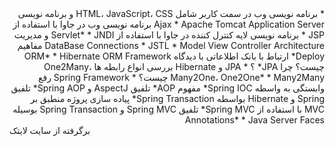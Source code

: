 <div dir="rtl">
* برنامه نویسی وب در سمت کاربر شامل HTML، JavaScript، CSS و برنامه نویسی Ajax
* Apache Tomcat Application Server
برنامه نویسی وب در جاوا با استفاده از JSP * 
برنامه نویسی لایه کنترل کننده در جاوا با استفاده از Servlet* 
* JNDI و مدیریت DataBase Connections
* JSTL
* Model View Controller Architecture
مفاهیم Deploy* 
ارتباط با بانک اطلاعاتی با دیدگاه ORM* 
* Hibernate ORM Framework چیست؟
چرا JPA* ؟
* JPA و Hibernate
بررسی انواع رابطه ها One2Many، Many2One، One2One* 
* Many2Many چیست؟
* Spring Framework
رفع وابستگی به واسطه Spring IOC* 
مفهوم AOP* 
تلفیق AspectJ و Spring AOP* 
تلفیق Spring و Hibernate بواسطه Spring Transaction* 
پیاده سازی پروژه منطبق بر MVC با استفاده از Spring MVC* 
تلفیق Spring MVC و Spring Transaction بوسیله Annotations* 
* Java Server Faces
</div>
برگرفته از سایت لایتک
